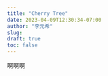 ```yaml
---
title: "Cherry Tree"
date: 2023-04-09T12:30:34-07:00
author: "李元希"
slug:
draft: true
toc: false
---
```


啊啊啊
